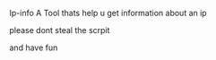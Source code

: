 Ip-info
A Tool  thats help u get information about an ip

please dont steal the scrpit


and have fun
